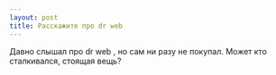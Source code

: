```yaml
---
layout: post 
title: Расскажите про dr web  
--- 
```

Давно слышал про dr web  , но сам ни разу не покупал. Может кто сталкивался, стоящая вещь?